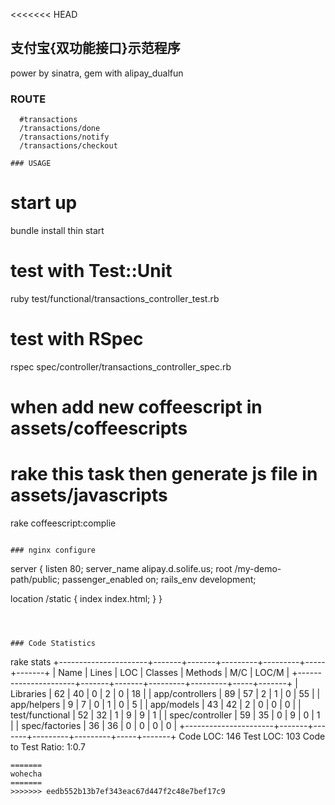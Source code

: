 <<<<<<< HEAD
## 支付宝{双功能接口}示范程序

power by sinatra, gem with alipay_dualfun

### ROUTE

```
  #transactions
  /transactions/done
  /transactions/notify
  /transactions/checkout

### USAGE

```
# start up
bundle install
thin start

# test with Test::Unit
ruby test/functional/transactions_controller_test.rb
# test with RSpec
rspec spec/controller/transactions_controller_spec.rb

# when add new coffeescript in assets/coffeescripts
# rake this task then generate js file in assets/javascripts 
rake coffeescript:complie
```

### nginx configure

```
server {
  listen 80;
  server_name alipay.d.solife.us;
  root /my-demo-path/public;
  passenger_enabled on;
  rails_env development;

  location /static {
    index index.html;
  }
}
```



### Code Statistics

``` 
rake stats
+----------------------+-------+-------+---------+---------+-----+-------+
| Name                 | Lines | LOC   | Classes | Methods | M/C | LOC/M |
+----------------------+-------+-------+---------+---------+-----+-------+
| Libraries            |    62 |    40 |       0 |       2 |   0 |    18 |
| app/controllers      |    89 |    57 |       2 |       1 |   0 |    55 |
| app/helpers          |     9 |     7 |       0 |       1 |   0 |     5 |
| app/models           |    43 |    42 |       2 |       0 |   0 |     0 |
| test/functional      |    52 |    32 |       1 |       9 |   9 |     1 |
| spec/controller      |    59 |    35 |       0 |       9 |   0 |     1 |
| spec/factories       |    36 |    36 |       0 |       0 |   0 |     0 |
+----------------------+-------+-------+---------+---------+-----+-------+
 Code LOC: 146  Test LOC: 103  Code to Test Ratio: 1:0.7
```
=======
wohecha
=======
>>>>>>> eedb552b13b7ef343eac67d447f2c48e7bef17c9
